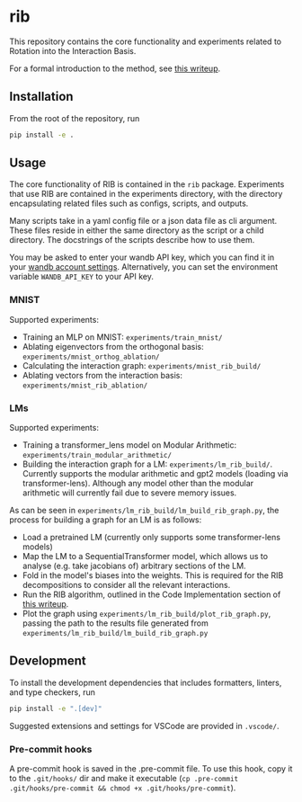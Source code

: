 # rib

This repository contains the core functionality and experiments related to Rotation into the
Interaction Basis.

For a formal introduction to the method, see
[this writeup](https://www.overleaf.com/project/6437d0bde0eaf2e8c7ac3649).

## Installation

From the root of the repository, run

```bash
pip install -e .
```

## Usage

The core functionality of RIB is contained in the `rib` package. Experiments that use RIB are
contained in the experiments directory, with the directory encapsulating related files such as
configs, scripts, and outputs.

Many scripts take in a yaml config file or a json data file as cli argument. These files reside in
either the same directory as the script or a child directory. The docstrings of the
scripts describe how to use them.

You may be asked to enter your wandb API key, which you can find it in your
[wandb account settings](https://wandb.ai/settings). Alternatively, you can set the environment
variable `WANDB_API_KEY` to your API key.

### MNIST

Supported experiments:

- Training an MLP on MNIST: `experiments/train_mnist/`
- Ablating eigenvectors from the orthogonal basis: `experiments/mnist_orthog_ablation/`
- Calculating the interaction graph: `experiments/mnist_rib_build/`
- Ablating vectors from the interaction basis: `experiments/mnist_rib_ablation/`

### LMs

Supported experiments:

- Training a transformer_lens model on Modular Arithmetic: `experiments/train_modular_arithmetic/`
- Building the interaction graph for a LM: `experiments/lm_rib_build/`. Currently supports the
modular arithmetic and gpt2 models (loading via transformer-lens). Although any model other than
the modular arithmetic will currently fail due to severe memory issues.

As can be seen in `experiments/lm_rib_build/lm_build_rib_graph.py`, the process for building a graph
for an LM is as follows:
- Load a pretrained LM (currently only supports some transformer-lens models)
- Map the LM to a SequentialTransformer model, which allows us to analyse (e.g. take jacobians of)
arbitrary sections of the LM.
- Fold in the model's biases into the weights. This is required for the RIB decompositions to
consider all the relevant interactions.
- Run the RIB algorithm, outlined in the Code Implementation section of [this writeup](https://www.overleaf.com/project/6437d0bde0eaf2e8c7ac3649).
- Plot the graph using `experiments/lm_rib_build/plot_rib_graph.py`, passing the path to the
results file generated from `experiments/lm_rib_build/lm_build_rib_graph.py`

## Development

To install the development dependencies that includes formatters, linters, and type checkers, run

```bash
pip install -e ".[dev]"
```

Suggested extensions and settings for VSCode are provided in `.vscode/`.

### Pre-commit hooks

A pre-commit hook is saved in the .pre-commit file. To use this hook, copy it to the `.git/hooks/`
dir and make it executable
(`cp .pre-commit .git/hooks/pre-commit && chmod +x .git/hooks/pre-commit`).
